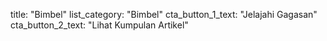 title: "Bimbel"
list_category: "Bimbel"
cta_button_1_text: "Jelajahi Gagasan"
cta_button_2_text: "Lihat Kumpulan Artikel"